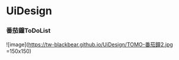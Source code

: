 # UiDesign
### 番茄鐘ToDoList
![image](https://tw-blackbear.github.io/UiDesign/TOMO-番茄鐘2.jpg =150x150)

